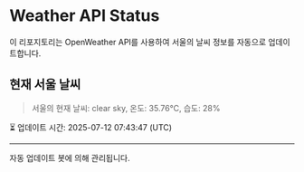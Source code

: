
# Weather API Status

이 리포지토리는 OpenWeather API를 사용하여 서울의 날씨 정보를 자동으로 업데이트합니다.

## 현재 서울 날씨
> 서울의 현재 날씨: clear sky, 온도: 35.76°C, 습도: 28%

⏳ 업데이트 시간: 2025-07-12 07:43:47 (UTC)

---
자동 업데이트 봇에 의해 관리됩니다.
